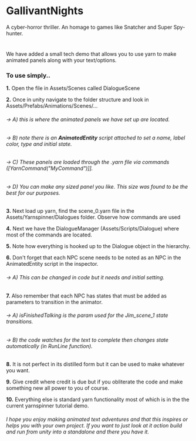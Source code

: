 # GallivantNights
A cyber-horror thriller. An homage to games like Snatcher and Super Spy-hunter.

# 
 
We have added a small tech demo that allows you to use yarn to make animated panels along with your text/options.

### To use simply..
**1.**  Open the file in Assets/Scenes called DialogueScene

**2.** Once in unity navigate to the folder structure and look in Assets/Prefabs/Animations/Scenes/...
 
###### -> *A) this is where the animated panels we have set up are located.*
 
###### -> *B) note there is an **AnimatedEntity** script attached to set a name, label color, type and initial state.*
 
###### -> *C) These panels are loaded through the .yarn file via commands ([YarnCommand("MyCommand")]].*
 
###### -> *D) You can make any sized panel you like. This size was found to be the best for our purposes.*


**3.** Next load up yarn, find the scene_0.yarn file in the Assets/Yarnspinner/Dialogues folder. Observe how commands are used

**4.** Next we have the DialogueManager (Assets/Scripts/Dialogue) where most of the commands are located.

**5.** Note how everything is hooked up to the Dialogue object in the hierarchy.

**6.** Don't forget that each NPC scene needs to be noted as an NPC in the AnimatedEntity script in the inspector.

###### -> *A) This can be changed in code but it needs and initial setting.*
 

**7.** Also remember that each NPC has states that must be added as parameters to transition in the animator.

###### -> *A) isFinishedTalking is the param used for the Jim_scene_1 state transitions.*
 
###### -> *B) the code watches for the text to complete then changes state automatically (in RunLine function).*

**8.** It is not perfect in its distilled form but it can be used to make whatever you want. 

**9.** Give credit where credit is due but if you obliterate the code and make something new all power to you of course.

**10.** Everything else is standard yarn functionality most of which is in the the current yarnspinner tutorial demo.

###### *I hope you enjoy making animated text adventures and that this inspires or helps you with your own project. If you want to just look at it action build and run from unity into a standalone and there you have it.*
